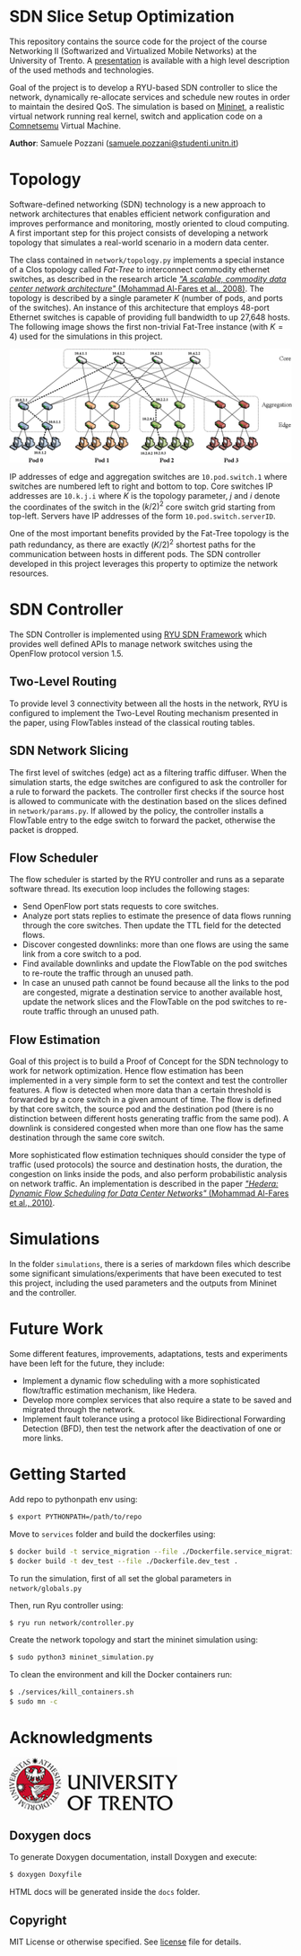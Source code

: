 # SDN Slice Setup Optimization

This repository contains the source code for the project of the course Networking II (Softwarized and Virtualized Mobile Networks) at the University of Trento. A [presentation](./presentation.pdf) is available with a high level description of the used methods and technologies.

Goal of the project is to develop a RYU-based SDN controller to slice the network, dynamically re-allocate services and schedule new routes in order to maintain the desired QoS. The simulation is based on [Mininet](http://mininet.org/), a realistic virtual network running real kernel, switch and application code on a [Comnetsemu](https://git.comnets.net/public-repo/comnetsemu) Virtual Machine.

**Author**: Samuele Pozzani (samuele.pozzani@studenti.unitn.it)

# Topology

Software-defined networking (SDN) technology is a new approach to network architectures that enables efficient network configuration and improves performance and monitoring, mostly oriented to cloud computing. A first important step for this project consists of developing a network topology that simulates a real-world scenario in a modern data center.

The class contained in `network/topology.py` implements a special instance of a Clos topology called *Fat-Tree* to interconnect commodity ethernet switches, as described in the research article [*"A scalable, commodity data center network architecture"* (Mohammad Al-Fares et al., 2008)](https://dl.acm.org/doi/10.1145/1402946.1402967). The topology is described by a single parameter $K$ (number of pods, and ports of the switches). An instance of this architecture that employs 48-port Ethernet switches is capable of providing full bandwidth to up 27,648 hosts. The following image shows the first non-trivial Fat-Tree instance (with $K = 4$) used for the simulations in this project.

<img src="./docs/imgs/fattree.png" /> 

IP addresses of edge and aggregation switches are `10.pod.switch.1` where switches are numbered left to right and bottom to top. Core switches IP addresses are `10.k.j.i` where $K$ is the topology parameter, $j$ and $i$ denote the coordinates of the switch in the $(k/2)^2$ core switch grid starting from top-left. Servers have IP addresses of the form `10.pod.switch.serverID`.     

One of the most important benefits provided by the Fat-Tree topology is the path redundancy, as there are exactly $(K/2)^2$ shortest paths for the communication between hosts in different pods. The SDN controller developed in this project leverages this property to optimize the network resources. 

# SDN Controller

The SDN Controller is implemented using [RYU SDN Framework](https://ryu-sdn.org/) which provides well defined APIs to manage network switches using the OpenFlow protocol version 1.5.

## Two-Level Routing

To provide level 3 connectivity between all the hosts in the network, RYU is configured to implement the Two-Level Routing mechanism presented in the paper, using FlowTables instead of the classical routing tables. 

## SDN Network Slicing

The first level of switches (edge) act as a filtering traffic diffuser. When the simulation starts, the edge switches are configured to ask the controller for a rule to forward the packets. The controller first checks if the source host is allowed to communicate with the destination based on the slices defined in `network/params.py`. If allowed by the policy, the controller installs a FlowTable entry to the edge switch to forward the packet, otherwise the packet is dropped. 

## Flow Scheduler

The flow scheduler is started by the RYU controller and runs as a separate software thread. Its execution loop includes the following stages:

- Send OpenFlow port stats requests to core switches.
- Analyze port stats replies to estimate the presence of data flows running through the core switches. Then update the TTL field for the detected flows.
- Discover congested downlinks: more than one flows are using the same link from a core switch to a pod.
- Find available downlinks and update the FlowTable on the pod switches to re-route the traffic through an unused path.
- In case an unused path cannot be found because all the links to the pod are congested, migrate a destination service to another available host, update the network slices and the FlowTable on the pod switches to re-route traffic through an unused path.

## Flow Estimation

Goal of this project is to build a Proof of Concept for the SDN technology to work for network optimization. Hence flow estimation has been implemented in a very simple form to set the context and test the controller features. A flow is detected when more data than a certain threshold is forwarded by a core switch in a given amount of time. The flow is defined by that core switch, the source pod and the destination pod (there is no distinction between different hosts generating traffic from the same pod). A downlink is considered congested when more than one flow has the same destination through the same core switch.

More sophisticated flow estimation techniques should consider the type of traffic (used protocols) the source and destination hosts, the duration, the congestion on links inside the pods, and also perform probabilistic analysis on network traffic. An implementation is described in the paper [*"Hedera: Dynamic Flow Scheduling for Data Center Networks"* (Mohammad Al-Fares et al., 2010)](https://dl.acm.org/doi/10.5555/1855711.1855730).   

# Simulations

In the folder `simulations`, there is a series of markdown files which describe some significant simulations/experiments that have been executed to test this project, including the used parameters and the outputs from Mininet and the controller.

# Future Work

Some different features, improvements, adaptations, tests and experiments have been left for the future, they include:

- Implement a dynamic flow scheduling with a more sophisticated flow/traffic estimation mechanism, like Hedera.
- Develop more complex services that also require a state to be saved and migrated through the network.
- Implement fault tolerance using a protocol like Bidirectional Forwarding Detection (BFD), then test the network after the deactivation of one or more links.  

# Getting Started 

Add repo to pythonpath env using: 
```bash
$ export PYTHONPATH=/path/to/repo
```  

Move to `services` folder and build the dockerfiles using: 
```bash
$ docker build -t service_migration --file ./Dockerfile.service_migration .   
$ docker build -t dev_test --file ./Dockerfile.dev_test .
```  

To run the simulation, first of all set the global parameters in `network/globals.py`

Then, run Ryu controller using: 
```bash
$ ryu run network/controller.py
```  

Create the network topology and start the mininet simulation using:
```bash
$ sudo python3 mininet_simulation.py
```

To clean the environment and kill the Docker containers run:

```bash
$ ./services/kill_containers.sh
$ sudo mn -c   
```  

# Acknowledgments

<a href="https://www.unitn.it/"><img src="./docs/imgs/unitn-logo.jpg" width="300px"></a>

## Doxygen docs

To generate Doxygen documentation, install Doxygen and execute:  

```bash
$ doxygen Doxyfile
``` 

HTML docs will be generated inside the `docs` folder.

## Copyright

MIT License or otherwise specified. See [license](./LICENSE.txt) file for details.
